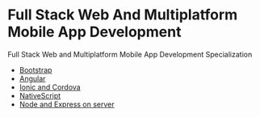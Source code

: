 # Full Stack Web And Multiplatform Mobile App Development
Full Stack Web and Multiplatform Mobile App Development Specialization

* <a href="https://2point718.github.io/CourseFullStackDev/Track1Bootstrap/" target="_blank">Bootstrap</a> 
* <a href="https://2point718.github.io/CourseFullStackDev/Track2Angular/" target="_blank">Angular</a>
* <a href="https://2point718.github.io/CourseFullStackDev/Track3Ionic/" target="_blank">Ionic and Cordova</a>
* <a href="https://2point718.github.io/CourseFullStackDev/Track4NativeScript/" target="_blank">NativeScript</a>
* <a href="https://2point718.github.io/CourseFullStackDev/Track5NodeServer/" target="_blank">Node and Express on server</a>
